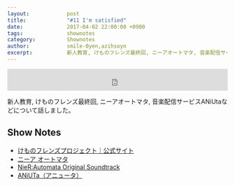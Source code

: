 ```yaml
---
layout:            post
title:             "#11 I'm satisfied"
date:              2017-04-02 22:00:00 +0900
tags:              shownotes
category:          Shownotes
author:            smile-0yen,azihsoyn
excerpt:           新人教育, けものフレンズ最終回, ニーアオートマタ, 音楽配信サービスANiUtaなどについて話しました。          
---
```

<iframe width="100%" height="50" scrolling="no" frameborder="no" src="https://w.soundcloud.com/player/?url=https%3A//api.soundcloud.com/tracks/315688307&amp;auto_play=false&amp;hide_related=false&amp;show_user=true&amp;show_reposts=false&amp;visual=false&amp;show_artwork=false&amp;default_height=75"></iframe>

新人教育, けものフレンズ最終回, ニーアオートマタ, 音楽配信サービスANiUtaなどについて話しました。

## Show Notes
- [けものフレンズプロジェクト｜公式サイト](http://kemono-friends.jp/)
- [ニーア オートマタ](http://www.jp.square-enix.com/nierautomata/)
- [NieR:Automata Original Soundtrack](https://www.amazon.co.jp/NieR-Automata-Soundtrack-%E3%82%B2%E3%83%BC%E3%83%A0-%E3%83%9F%E3%83%A5%E3%83%BC%E3%82%B8%E3%83%83%E3%82%AF/dp/B01N7TGP1L/ref=sr_1_cc_5?s=aps&ie=UTF8&qid=1490883148&sr=1-5-catcorr&keywords=%E3%83%8B%E3%83%BC%E3%82%A2%E3%82%AA%E3%83%BC%E3%83%88%E3%83%9E%E3%82%BF)
- [ANiUTa（アニュータ）](https://aniuta.co.jp/)
